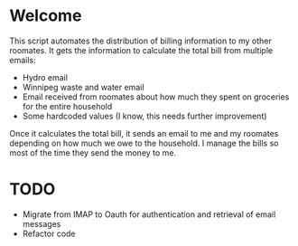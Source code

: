 # Welcome
This script automates the distribution of billing information to my other roomates. It gets the information to calculate the total bill from multiple emails:
- Hydro email
- Winnipeg waste and water email
- Email received from roomates about how much they spent on groceries for the entire household
- Some hardcoded values (I know, this needs further improvement)

Once it calculates the total bill, it sends an email to me and my roomates depending on how much we owe to the household. I manage the bills so most of the time they send the money to me.

# TODO
- Migrate from IMAP to Oauth for authentication and retrieval of email messages
- Refactor code
